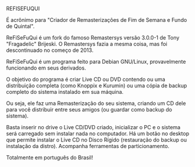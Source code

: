 REFISEFUQUI

É acrônimo para "Criador de Remasterizações de Fim de Semana e Fundo de Quintal".

ReFiSeFuQui é um fork do famoso Remastersys versão 3.0.0-1 de Tony "Fragadelic" Brijeski. O Remastersys fazia a mesma coisa, mas foi descontinuado no começo de 2013.

ReFiSeFuQui é um programa feito para Debian GNU/Linux, provavelmente funcionando em seus derivados.

O objetivo do programa é criar Live CD ou DVD contendo ou uma distribuição completa (como Knoppix e Kurumin) ou uma cópia de backup completo do sistema instalado em sua máquina.

Ou seja, ele faz uma Remasterização do seu sistema, criando um CD dele para você distribuir entre seus amigos (ou guardar como backup do sistema).

Basta inserir no drive o Live CD/DVD criado, inicializar o PC e o sistema será carregado sem instalar nada no computador. Há um botão no desktop que permite instalar o Live CD no Disco Rígido (restauração do backup ou instalação da distro). Acompanha ferramentas de particionamento.

Totalmente em português do Brasil!
